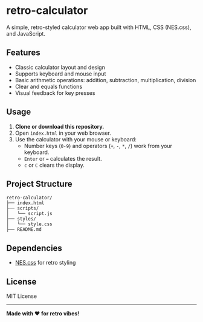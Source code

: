 # retro-calculator

A simple, retro-styled calculator web app built with HTML, CSS (NES.css), and JavaScript.

## Features

- Classic calculator layout and design
- Supports keyboard and mouse input
- Basic arithmetic operations: addition, subtraction, multiplication, division
- Clear and equals functions
- Visual feedback for key presses

## Usage

1. **Clone or download this repository.**
2. Open `index.html` in your web browser.
3. Use the calculator with your mouse or keyboard:
   - Number keys (`0-9`) and operators (`+`, `-`, `*`, `/`) work from your keyboard.
   - `Enter` or `=` calculates the result.
   - `c` or `C` clears the display.

## Project Structure

```
retro-calculator/
├── index.html
├── scripts/
│   └── script.js
├── styles/
│   └── style.css
├── README.md
```

## Dependencies

- [NES.css](https://nostalgic-css.github.io/NES.css/) for retro styling

## License

MIT License

---

**Made with ❤️ for retro vibes!**